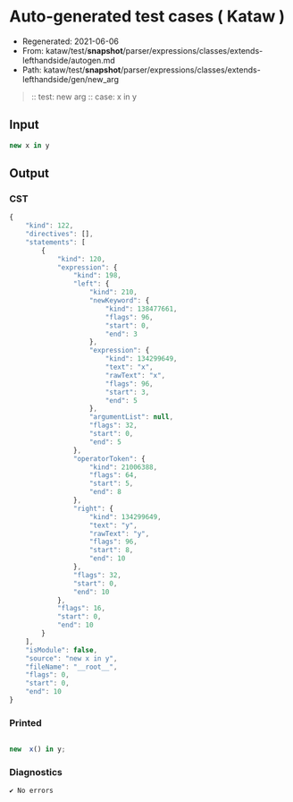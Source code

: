 # Auto-generated test cases ( Kataw )
- Regenerated: 2021-06-06
- From: kataw/test/__snapshot__/parser/expressions/classes/extends-lefthandside/autogen.md
- Path: kataw/test/__snapshot__/parser/expressions/classes/extends-lefthandside/gen/new_arg
> :: test: new arg
> :: case: x in y
## Input

`````js
new x in y
`````
## Output

### CST

```javascript
{
    "kind": 122,
    "directives": [],
    "statements": [
        {
            "kind": 120,
            "expression": {
                "kind": 198,
                "left": {
                    "kind": 210,
                    "newKeyword": {
                        "kind": 138477661,
                        "flags": 96,
                        "start": 0,
                        "end": 3
                    },
                    "expression": {
                        "kind": 134299649,
                        "text": "x",
                        "rawText": "x",
                        "flags": 96,
                        "start": 3,
                        "end": 5
                    },
                    "argumentList": null,
                    "flags": 32,
                    "start": 0,
                    "end": 5
                },
                "operatorToken": {
                    "kind": 21006388,
                    "flags": 64,
                    "start": 5,
                    "end": 8
                },
                "right": {
                    "kind": 134299649,
                    "text": "y",
                    "rawText": "y",
                    "flags": 96,
                    "start": 8,
                    "end": 10
                },
                "flags": 32,
                "start": 0,
                "end": 10
            },
            "flags": 16,
            "start": 0,
            "end": 10
        }
    ],
    "isModule": false,
    "source": "new x in y",
    "fileName": "__root__",
    "flags": 0,
    "start": 0,
    "end": 10
}
```

### Printed

```javascript

new  x() in y;
```

### Diagnostics

```javascript
✔ No errors
```

